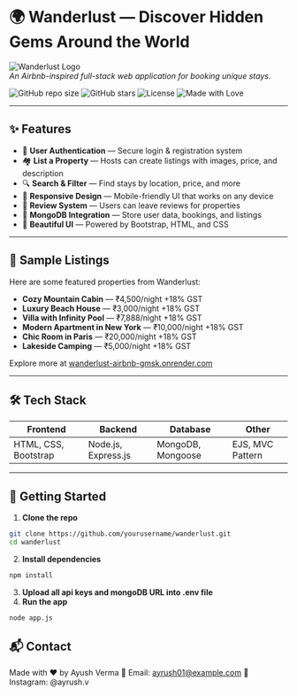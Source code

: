 # 🌍 Wanderlust — Discover Hidden Gems Around the World

![Wanderlust Logo](https://img.icons8.com/emoji/96/globe-showing-europe-africa-emoji.png)  
_An Airbnb-inspired full-stack web application for booking unique stays._

![GitHub repo size](https://img.shields.io/github/repo-size/yourusername/wanderlust)
![GitHub stars](https://img.shields.io/github/stars/yourusername/wanderlust)
![License](https://img.shields.io/github/license/yourusername/wanderlust)
![Made with Love](https://img.shields.io/badge/Made%20with-%E2%9D%A4-red)

---

## ✨ Features

- 🔐 **User Authentication** — Secure login & registration system
- 🏘️ **List a Property** — Hosts can create listings with images, price, and description
- 🔍 **Search & Filter** — Find stays by location, price, and more
- 📱 **Responsive Design** — Mobile-friendly UI that works on any device
- 💬 **Review System** — Users can leave reviews for properties
- 💾 **MongoDB Integration** — Store user data, bookings, and listings
- 🎨 **Beautiful UI** — Powered by Bootstrap, HTML, and CSS

---

## 🏡 Sample Listings

Here are some featured properties from Wanderlust:

- **Cozy Mountain Cabin** — ₹4,500/night +18% GST
- **Luxury Beach House** — ₹3,000/night +18% GST
- **Villa with Infinity Pool** — ₹7,888/night +18% GST
- **Modern Apartment in New York** — ₹10,000/night +18% GST
- **Chic Room in Paris** — ₹20,000/night +18% GST
- **Lakeside Camping** — ₹5,000/night +18% GST

Explore more at [wanderlust-airbnb-gmsk.onrender.com](https://wanderlust-airbnb-gmsk.onrender.com/)

---

## 🛠️ Tech Stack

| Frontend | Backend | Database | Other |
|----------|---------|----------|-------|
| HTML, CSS, Bootstrap | Node.js, Express.js | MongoDB, Mongoose | EJS, MVC Pattern |

---

## 🚀 Getting Started

1. **Clone the repo**
```bash
git clone https://github.com/yourusername/wanderlust.git
cd wanderlust
```
2. **Install dependencies**
```bash
npm install
```
3. **Upload all api keys and mongoDB URL into .env file**
4. **Run the app**
```bash
node app.js
```

## 📬 Contact
Made with ❤️ by Ayush Verma
📧 Email: ayrush01@example.com
📸 Instagram: @ayrush.v
